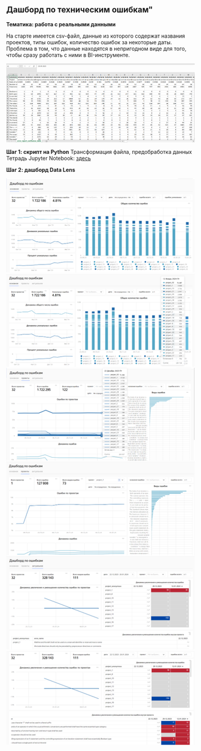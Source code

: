 ## Дашборд по техническим ошибкам"
**Тематика: работа с реальными данными**

На старте имеется csv-файл, данные из которого содержат названия проектов, типы ошибок, количество ошибок за некоторые даты. Проблема в том, что данные находятся в непригодном виде для того, чтобы сразу работать с ними в BI-инструменте.


![cover](https://github.com/Malakhova-Natalya/Personal_project/blob/main/error_report_project/raw_data.png)


**Шаг 1: скрипт на Python**
Трансформация файла, предобработка данных
Тетрадь Jupyter Notebook: [здесь](https://github.com/Malakhova-Natalya/Personal_project/blob/main/error_report_project/error_report_confluence.ipynb "здесь")


**Шаг 2: дашборд Data Lens**

![cover](https://github.com/Malakhova-Natalya/Personal_project/blob/main/error_report_project/datalens_01_01.png)
![cover](https://github.com/Malakhova-Natalya/Personal_project/blob/main/error_report_project/datalens_01_02.png)
![cover](https://github.com/Malakhova-Natalya/Personal_project/blob/main/error_report_project/datalens_02_01.png)
![cover](https://github.com/Malakhova-Natalya/Personal_project/blob/main/error_report_project/datalens_02_02.png)
![cover](https://github.com/Malakhova-Natalya/Personal_project/blob/main/error_report_project/datalens_03_01.png)
![cover](https://github.com/Malakhova-Natalya/Personal_project/blob/main/error_report_project/datalens_03_02.png)
